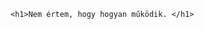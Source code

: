 <html>
  <head>
    
<title></title>
  </head>
  <body>
    
    <h1>Nem értem, hogy hogyan működik. </h1>
    
  </body>
</html>
